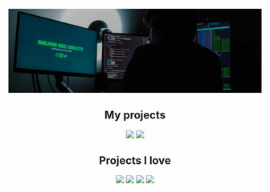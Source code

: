 <div align="center">

[![Banner Image][banner]][website]

## My projects

[![][jdtls-launcher-pin]][jdtls-launcher]
[![][vim-flex-pin]][vim-flex]

## Projects I love

[![][neovim-pin]][neovim]
[![][lazygit-pin]][lazygit]
[![][floaterm-pin]][floaterm]
[![][telescope-pin]][telescope]

</div>

  [banner]: ./resources/banner.jpeg
  [floaterm-pin]: https://github-readme-stats.vercel.app/api/pin/?username=voldikss&&repo=vim-floaterm&theme=dark&hide_border=true
  [floaterm]: https://github.com/voldikss/vim-floaterm
  [gh-stats]: https://github.com/anuraghazra/github-readme-stats
  [jdtls-launcher-pin]: https://github-readme-stats.vercel.app/api/pin/?username=eruizc-dev&repo=jdtls-launcher&theme=dark&hide_border=true
  [jdtls-launcher]: https://github.com/eruizc-dev/jdtls-launcher
  [lazygit-pin]: https://github-readme-stats.vercel.app/api/pin/?username=jesseduffield&repo=lazygit&theme=dark&hide_border=true
  [lazygit]: https://github.com/jesseduffield/lazygit
  [linkedin]: https://www.linkedin.com/in/eruizc/
  [my-gh-stats]: https://github-readme-stats.vercel.app/api?username=eruizc-dev&custom_title=Emiliano's%20rank&theme=gotham&show_icons=true&hide=title,rank
  [neovim-pin]: https://github-readme-stats.vercel.app/api/pin/?username=neovim&repo=neovim&theme=dark&hide_border=true
  [neovim]: https://github.com/neovim/neovim
  [telescope-pin]: https://github-readme-stats.vercel.app/api/pin/?username=nvim-telescope&&repo=telescope.nvim&theme=dark&hide_border=true
  [telescope]: https://github.com/nvim-telescope/telescope.nvim
  [twitter]: https://twitter.com/eruizc_dev
  [vim-flex-pin]: https://github-readme-stats.vercel.app/api/pin/?username=eruizc-dev&repo=vim-flex&theme=dark&hide_border=true
  [vim-flex]: https://github.com/eruizc-dev/vim-flex
  [website]: https://eruizc.dev

